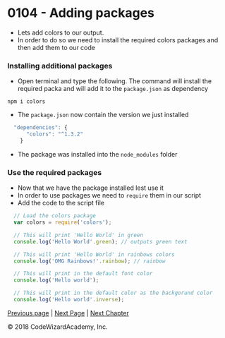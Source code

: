 # 0104 - Adding packages

- Lets add colors to our output.
- In order to do so we need to install the required colors packages and then add them to our code

### Installing additional packages
- Open terminal and type the following. The command will install the required packa and will add it to the  `package.json` as dependency
```
npm i colors
```

- The `package.json` now contain the version we just installed
```js
  "dependencies": {
      "colors": "^1.3.2"
    }
```
- The package was installed into the `node_modules` folder

### Use the required packages
- Now that we have the package installed lest use it
- In order to use packages we need to `require` them in our script
- Add the code to the script file
```js
  // Load the colors package
  var colors = require('colors');

  // This will print 'Hello World' in green
  console.log('Hello World'.green); // outputs green text

  // This will print 'Hello World' in rainbows colors
  console.log('OMG Rainbows!'.rainbow); // rainbow

  // This will print in the default font color
  console.log('Hello world');

  // This will print in the default color as the backgorund color
  console.log('Hello world'.inverse);
```

[Previous page](/Chapters/01-Basics/0103-NodeProject.md) | [Next Page](/Chapters/01-Basics/0105-nodemon.md) | [Next Chapter](/Chapters/02-NodeFundamentals)

&copy; 2018 CodeWizardAcademy, Inc.

